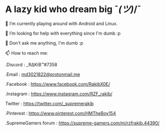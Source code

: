 # A lazy kid who dream big ¯_(ツ)_/¯

🔭 I’m currently playing around with Android and Linux.

🤔 I’m looking for help with everything since I'm dumb :p

💬 Don't ask me anything, I'm dumb :p

📫 How to reach me:

.Discord : _RΔKiB™#7358

.Email : md3021822@protonmail.me

.Facebook : https://www.facebook.com/RakibX0E/

.Instagram : https://www.instagram.com/RZF_rakib/

Twitter : https://twitter.com/_supremerakib

.Pinterest : https://www.pinterest.com/HMTheBoy154

.SupremeGamers forum : https://supreme-gamers.com/m/rzfrakib.44390/
